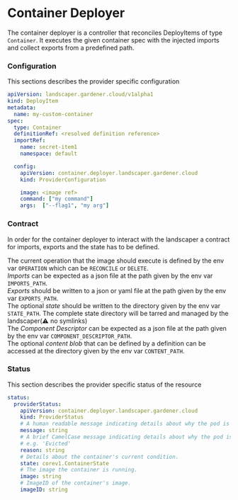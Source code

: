 # Container Deployer

The container deployer is a controller that reconciles DeployItems of type `Container`.
It executes the given container spec with the injected imports and collect exports from a predefined path.

### Configuration
This sections describes the provider specific configuration
```yaml
apiVersion: landscaper.gardener.cloud/v1alpha1
kind: DeployItem
metadata:
  name: my-custom-container
spec:
  type: Container
  definitionRef: <resolved definition reference>
  importRef:
    name: secret-item1
    namespace: default

  config:
    apiVersion: container.deployer.landscaper.gardener.cloud
    kind: ProviderConfiguration

    image: <image ref>
    command: ["my command"]
    args:  ["--flag1", "my arg"]
```

### Contract

In order for the container deployer to interact with the landscaper a contract for imports, exports and the state has to be defined.

The current operation that the image should execute is defined by the env var `OPERATION` which can be `RECONCILE` or `DELETE`.<br>
*Imports* can be expected as a json file at the path given by the env var `IMPORTS_PATH`.<br>
*Exports* should be written to a json or yaml file at the path given by the env var `EXPORTS_PATH`.<br>
The optional *state* should be written to the directory given by the env var `STATE_PATH`.
The complete state directory will be tarred and managed by the landscaper(:warning: no symlinks)<br>
The *Component Descriptor* can be expected as a json file at the path given by the env var `COMPONENT_DESCRIPTOR_PATH`.<br>
The optional *content blob* that can be defined by a definition can be accessed at the directory given by the env var `CONTENT_PATH`.

### Status
This section describes the provider specific status of the resource
```yaml
status:
  providerStatus:
    apiVersion: container.deployer.landscaper.gardener.cloud
    kind: ProviderStatus
    # A human readable message indicating details about why the pod is in this condition.
    message: string
    # A brief CamelCase message indicating details about why the pod is in this state.
    # e.g. 'Evicted'
    reason: string
    # Details about the container's current condition.
    state: corev1.ContainerState
    # The image the container is running.
    image: string
    # ImageID of the container's image.
    imageID: string
```